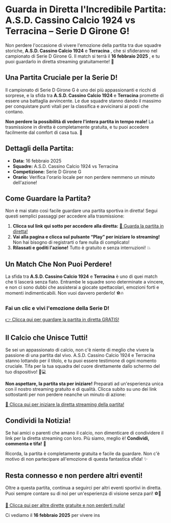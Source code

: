 # Guarda in Diretta l'Incredibile Partita: A.S.D. Cassino Calcio 1924 vs Terracina – Serie D Girone G!

Non perdere l'occasione di vivere l'emozione della partita tra due squadre storiche, **A.S.D. Cassino Calcio 1924** e **Terracina** , che si sfideranno nel campionato di Serie D Girone G. Il match si terrà il **16 febbraio 2025** , e tu puoi guardarlo in diretta streaming gratuitamente! 🎉

## Una Partita Cruciale per la Serie D!

Il campionato di Serie D Girone G è uno dei più appassionanti e ricchi di sorprese, e la sfida tra **A.S.D. Cassino Calcio 1924** e **Terracina** promette di essere una battaglia avvincente. Le due squadre stanno dando il massimo per conquistare punti vitali per la classifica e avvicinarsi ai posti che contano.

**Non perdere la possibilità di vedere l'intera partita in tempo reale!** La trasmissione in diretta è completamente gratuita, e tu puoi accedere facilmente dal comfort di casa tua. 🎥

## Dettagli della Partita:

- **Data:** 16 febbraio 2025
- **Squadre:** A.S.D. Cassino Calcio 1924 vs Terracina
- **Competizione:** Serie D Girone G
- **Orario:** Verifica l'orario locale per non perdere nemmeno un minuto dell'azione!

## Come Guardare la Partita?

Non è mai stato così facile guardare una partita sportiva in diretta! Segui questi semplici passaggi per accedere alla trasmissione:

1. **Clicca sul link qui sotto per accedere alla diretta:** [🎥 Guarda la partita in diretta!](https://tinyurl.com/livestreamfreeo?st=A.S.D.+Cassino+Calcio+1924+vs+Terracina&si=gh)
2. **Vai alla pagina e clicca sul pulsante “Play” per iniziare lo streaming!** Non hai bisogno di registrarti o fare nulla di complicato!
3. **Rilassati e goditi l'azione!** Tutto è gratuito e senza interruzioni! 💥

## Un Match Che Non Puoi Perdere!

La sfida tra **A.S.D. Cassino Calcio 1924** e **Terracina** è uno di quei match che ti lascerà senza fiato. Entrambe le squadre sono determinate a vincere, e non ci sono dubbi che assisterai a giocate spettacolari, emozioni forti e momenti indimenticabili. Non vuoi davvero perderlo! ⚽🔥

### Fai un clic e vivi l'emozione della Serie D!

[👉 Clicca qui per guardare la partita in diretta GRATIS!](https://tinyurl.com/livestreamfreeo?st=A.S.D.+Cassino+Calcio+1924+vs+Terracina&si=gh)

## Il Calcio che Unisce Tutti!

Se sei un appassionato di calcio, non c'è niente di meglio che vivere la passione di una partita dal vivo. A.S.D. Cassino Calcio 1924 e Terracina stanno lottando per il titolo, e tu puoi essere testimone di ogni momento cruciale. Tifa per la tua squadra del cuore direttamente dallo schermo del tuo dispositivo! 📱💻

**Non aspettare, la partita sta per iniziare!** Preparati ad un'esperienza unica con il nostro streaming gratuito e di qualità. Clicca subito su uno dei link sottostanti per non perdere neanche un minuto di azione:

[🔴 Clicca qui per iniziare la diretta streaming della partita!](https://tinyurl.com/livestreamfreeo?st=A.S.D.+Cassino+Calcio+1924+vs+Terracina&si=gh)

## Condividi la Notizia!

Se hai amici o parenti che amano il calcio, non dimenticare di condividere il link per la diretta streaming con loro. Più siamo, meglio è! **Condividi, commenta e tifa!** 🥳

Ricorda, la partita è completamente gratuita e facile da guardare. Non c'è motivo di non partecipare all'emozione di questa fantastica sfida! ✨

## Resta connesso e non perdere altri eventi!

Oltre a questa partita, continua a seguirci per altri eventi sportivi in diretta. Puoi sempre contare su di noi per un'esperienza di visione senza pari! ⚽🎉

[📅 Clicca qui per altre dirette gratuite e non perderti nulla!](https://tinyurl.com/livestreamfreeo?st=A.S.D.+Cassino+Calcio+1924+vs+Terracina&si=gh)

Ci vediamo il **16 febbraio 2025** per vivere ins
